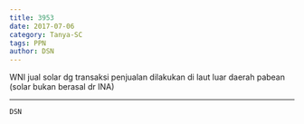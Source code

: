 ```yaml
---
title: 3953
date: 2017-07-06
category: Tanya-SC
tags: PPN
author: DSN
---
```


WNI jual solar dg transaksi penjualan dilakukan di laut luar daerah pabean (solar bukan berasal dr INA)

---



`DSN`
